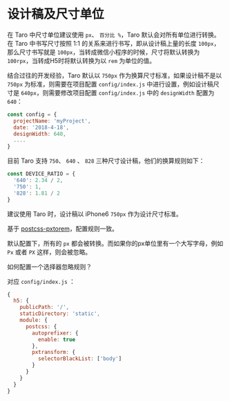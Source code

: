 # 设计稿及尺寸单位

在 Taro 中尺寸单位建议使用 `px`、 `百分比 %`，Taro 默认会对所有单位进行转换。在 Taro 中书写尺寸按照 1:1 的关系来进行书写，即从设计稿上量的长度 `100px`，那么尺寸书写就是 `100px`，当转成微信小程序的时候，尺寸将默认转换为 `100rpx`，当转成H5时将默认转换为以 `rem` 为单位的值。

结合过往的开发经验，Taro 默认以 `750px` 作为换算尺寸标准，如果设计稿不是以 `750px` 为标准，则需要在项目配置 `config/index.js` 中进行设置，例如设计稿尺寸是 `640px`，则需要修改项目配置 `config/index.js` 中的 `designWidth` 配置为 `640`：

```javascript
const config = {
  projectName: 'myProject',
  date: '2018-4-18',
  designWidth: 640,
  ....
}
```

目前 Taro 支持 `750`、 `640` 、 `828` 三种尺寸设计稿，他们的换算规则如下：

```javascript
const DEVICE_RATIO = {
  '640': 2.34 / 2,
  '750': 1,
  '828': 1.81 / 2
}
``` 

建议使用 Taro 时，设计稿以 iPhone6 `750px` 作为设计尺寸标准。

基于 [postcss-pxtorem](https://github.com/cuth/postcss-pxtorem/)，配置规则一致。

默认配置下，所有的 `px` 都会被转换。而如果你的px单位里有一个大写字母，例如 `Px` 或者 `PX` 这样，则会被忽略。

如何配置一个选择器忽略规则？

对应 `config/index.js` ：
```js
{
  h5: {
    publicPath: '/',
    staticDirectory: 'static',
    module: {
      postcss: {
        autoprefixer: {
          enable: true
        },
        pxtransform: {
          selectorBlackList: ['body']
        }
      }
    }
  }
}
```
